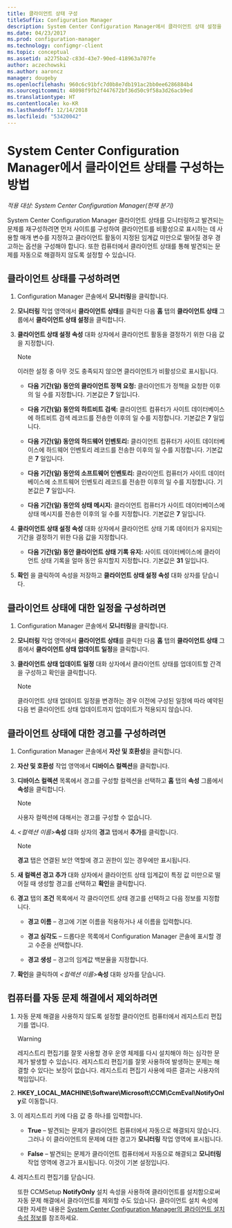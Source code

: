 ```yaml
---
title: 클라이언트 상태 구성
titleSuffix: Configuration Manager
description: System Center Configuration Manager에서 클라이언트 상태 설정을 선택합니다.
ms.date: 04/23/2017
ms.prod: configuration-manager
ms.technology: configmgr-client
ms.topic: conceptual
ms.assetid: a2275ba2-c83d-43e7-90ed-418963a707fe
author: aczechowski
ms.author: aaroncz
manager: dougeby
ms.openlocfilehash: 960c6c91bfc7d0b8e7db191ac2bb0ee6286884b4
ms.sourcegitcommit: 48098f9fb2f447672bf36d50c9f58a3d26acb9ed
ms.translationtype: HT
ms.contentlocale: ko-KR
ms.lasthandoff: 12/14/2018
ms.locfileid: "53420042"
---
```

# <a name="how-to-configure-client-status-in-system-center-configuration-manager"></a>System Center Configuration Manager에서 클라이언트 상태를 구성하는 방법

*적용 대상: System Center Configuration Manager(현재 분기)*

System Center Configuration Manager 클라이언트 상태를 모니터링하고 발견되는 문제를 재구성하려면 먼저 사이트를 구성하여 클라이언트를 비활성으로 표시하는 데 사용할 매개 변수를 지정하고 클라이언트 활동이 지정된 임계값 미만으로 떨어질 경우 경고하는 옵션을 구성해야 합니다. 또한 컴퓨터에서 클라이언트 상태를 통해 발견되는 문제를 자동으로 해결하지 않도록 설정할 수 있습니다.  

##  <a name="BKMK_1"></a> 클라이언트 상태를 구성하려면  

1.  Configuration Manager 콘솔에서 **모니터링**을 클릭합니다.  

2.  **모니터링** 작업 영역에서 **클라이언트 상태**를 클릭한 다음 **홈** 탭의 **클라이언트 상태** 그룹에서 **클라이언트 상태 설정**을 클릭합니다.  

3.  **클라이언트 상태 설정 속성** 대화 상자에서 클라이언트 활동을 결정하기 위한 다음 값을 지정합니다.  

    > [!NOTE]  
    >  이러한 설정 중 아무 것도 충족되지 않으면 클라이언트가 비활성으로 표시됩니다.  

    -   **다음 기간(일) 동안의 클라이언트 정책 요청:** 클라이언트가 정책을 요청한 이후의 일 수를 지정합니다. 기본값은 **7** 일입니다.  

    -   **다음 기간(일) 동안의 하트비트 검색:** 클라이언트 컴퓨터가 사이트 데이터베이스에 하트비트 검색 레코드를 전송한 이후의 일 수를 지정합니다. 기본값은 **7** 일입니다.  

    -   **다음 기간(일) 동안의 하드웨어 인벤토리:** 클라이언트 컴퓨터가 사이트 데이터베이스에 하드웨어 인벤토리 레코드를 전송한 이후의 일 수를 지정합니다. 기본값은 **7** 일입니다.  

    -   **다음 기간(일) 동안의 소프트웨어 인벤토리:** 클라이언트 컴퓨터가 사이트 데이터베이스에 소프트웨어 인벤토리 레코드를 전송한 이후의 일 수를 지정합니다. 기본값은 **7** 일입니다.  

    -   **다음 기간(일) 동안의 상태 메시지:** 클라이언트 컴퓨터가 사이트 데이터베이스에 상태 메시지를 전송한 이후의 일 수를 지정합니다. 기본값은 **7** 일입니다.  

4.  **클라이언트 상태 설정 속성** 대화 상자에서 클라이언트 상태 기록 데이터가 유지되는 기간을 결정하기 위한 다음 값을 지정합니다.  

    -   **다음 기간(일) 동안 클라이언트 상태 기록 유지:** 사이트 데이터베이스에 클라이언트 상태 기록을 얼마 동안 유지할지 지정합니다. 기본값은 **31** 일입니다.  

5.  **확인** 을 클릭하여 속성을 저장하고 **클라이언트 상태 설정 속성** 대화 상자를 닫습니다.  

##  <a name="BKMK_Schedule"></a> 클라이언트 상태에 대한 일정을 구성하려면  

1.  Configuration Manager 콘솔에서 **모니터링**을 클릭합니다.  

2.  **모니터링** 작업 영역에서 **클라이언트 상태**를 클릭한 다음 **홈** 탭의 **클라이언트 상태** 그룹에서 **클라이언트 상태 업데이트 일정**을 클릭합니다.  

3.  **클라이언트 상태 업데이트 일정** 대화 상자에서 클라이언트 상태를 업데이트할 간격을 구성하고 확인을 클릭합니다.  

    > [!NOTE]  
    >  클라이언트 상태 업데이트 일정을 변경하는 경우 이전에 구성된 일정에 따라 예약된 다음 번 클라이언트 상태 업데이트까지 업데이트가 적용되지 않습니다.  

##  <a name="BKMK_2"></a> 클라이언트 상태에 대한 경고를 구성하려면  

1. Configuration Manager 콘솔에서 **자산 및 호환성**을 클릭합니다.  

2. **자산 및 호환성** 작업 영역에서 **디바이스 컬렉션**을 클릭합니다.  

3. **디바이스 컬렉션** 목록에서 경고를 구성할 컬렉션을 선택하고 **홈** 탭의 **속성** 그룹에서 **속성**을 클릭합니다.  

   > [!NOTE]  
   >  사용자 컬렉션에 대해서는 경고를 구성할 수 없습니다.  

4. <em>&lt;컬렉션 이름\></em>**속성** 대화 상자의 **경고** 탭에서 **추가**를 클릭합니다.  

   > [!NOTE]  
   >  **경고** 탭은 연결된 보안 역할에 경고 권한이 있는 경우에만 표시됩니다.  

5. **새 컬렉션 경고 추가** 대화 상자에서 클라이언트 상태 임계값이 특정 값 미만으로 떨어질 때 생성할 경고를 선택하고 **확인**을 클릭합니다.  

6. **경고** 탭의 **조건** 목록에서 각 클라이언트 상태 경고를 선택하고 다음 정보를 지정합니다.  

   -   **경고 이름** – 경고에 기본 이름을 적용하거나 새 이름을 입력합니다.  

   -   **경고 심각도** – 드롭다운 목록에서 Configuration Manager 콘솔에 표시할 경고 수준을 선택합니다.  

   -   **경고 생성** – 경고의 임계값 백분율을 지정합니다.  

7. **확인**을 클릭하여 <em>&lt;컬렉션 이름\></em>**속성** 대화 상자를 닫습니다.  

##  <a name="BKMK_3"></a> 컴퓨터를 자동 문제 해결에서 제외하려면  

1. 자동 문제 해결을 사용하지 않도록 설정할 클라이언트 컴퓨터에서 레지스트리 편집기를 엽니다.  

   > [!WARNING]  
   >  레지스트리 편집기를 잘못 사용할 경우 운영 체제를 다시 설치해야 하는 심각한 문제가 발생할 수 있습니다. 레지스트리 편집기를 잘못 사용하여 발생하는 문제는 해결할 수 있다는 보장이 없습니다. 레지스트리 편집기 사용에 따른 결과는 사용자의 책임입니다.  

2. **HKEY_LOCAL_MACHINE\Software\Microsoft\CCM\CcmEval\NotifyOnly**로 이동합니다.  

3. 이 레지스트리 키에 다음 값 중 하나를 입력합니다.  

   -   **True** – 발견되는 문제가 클라이언트 컴퓨터에서 자동으로 해결되지 않습니다. 그러나 이 클라이언트의 문제에 대한 경고가 **모니터링** 작업 영역에 표시됩니다.  

   -   **False** – 발견되는 문제가 클라이언트 컴퓨터에서 자동으로 해결되고 **모니터링** 작업 영역에 경고가 표시됩니다. 이것이 기본 설정입니다.  

4. 레지스트리 편집기를 닫습니다.  

   또한 CCMSetup **NotifyOnly** 설치 속성을 사용하여 클라이언트를 설치함으로써 자동 문제 해결에서 클라이언트를 제외할 수도 있습니다. 클라이언트 설치 속성에 대한 자세한 내용은 [System Center Configuration Manager의 클라이언트 설치 속성 정보](../../../core/clients/deploy/about-client-installation-properties.md)를 참조하세요.  
